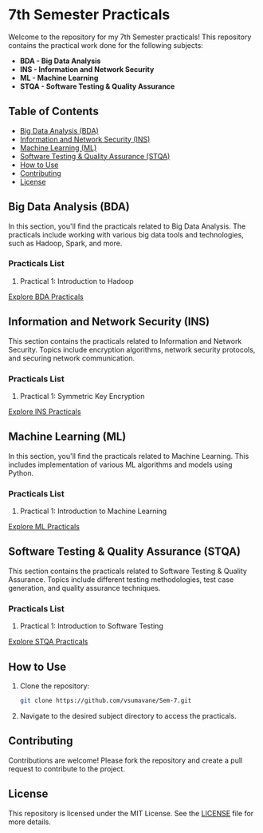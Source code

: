 # 7th Semester Practicals

Welcome to the repository for my 7th Semester practicals! This repository contains the practical work done for the following subjects:

- **BDA - Big Data Analysis**
- **INS - Information and Network Security**
- **ML - Machine Learning**
- **STQA - Software Testing & Quality Assurance**

## Table of Contents

- [Big Data Analysis (BDA)](#big-data-analysis-bda)
- [Information and Network Security (INS)](#information-and-network-security-ins)
- [Machine Learning (ML)](#machine-learning-ml)
- [Software Testing & Quality Assurance (STQA)](#software-testing--quality-assurance-stqa)
- [How to Use](#how-to-use)
- [Contributing](#contributing)
- [License](#license)

## Big Data Analysis (BDA)

In this section, you'll find the practicals related to Big Data Analysis. The practicals include working with various big data tools and technologies, such as Hadoop, Spark, and more.

### Practicals List
1. Practical 1: Introduction to Hadoop


[Explore BDA Practicals](./BDA)

## Information and Network Security (INS)

This section contains the practicals related to Information and Network Security. Topics include encryption algorithms, network security protocols, and securing network communication.

### Practicals List
1. Practical 1: Symmetric Key Encryption


[Explore INS Practicals](./INS)

## Machine Learning (ML)

In this section, you'll find the practicals related to Machine Learning. This includes implementation of various ML algorithms and models using Python.

### Practicals List
1. Practical 1: Introduction to Machine Learning


[Explore ML Practicals](./ML)

## Software Testing & Quality Assurance (STQA)

This section contains the practicals related to Software Testing & Quality Assurance. Topics include different testing methodologies, test case generation, and quality assurance techniques.

### Practicals List
1. Practical 1: Introduction to Software Testing


[Explore STQA Practicals](./STQA)

## How to Use

1. Clone the repository:
    ```bash
    git clone https://github.com/vsumavane/Sem-7.git
    ```
2. Navigate to the desired subject directory to access the practicals.

## Contributing

Contributions are welcome! Please fork the repository and create a pull request to contribute to the project.

## License

This repository is licensed under the MIT License. See the [LICENSE](./LICENSE) file for more details.
